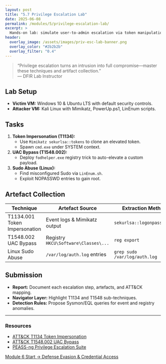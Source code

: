 ```yaml
---
layout: post
title: "5.7 Privilege Escalation Lab"
date: 2025-06-08
permalink: /modules/5/privilege-escalation-lab/
excerpt: >
  Hands-on lab: simulate user-to-admin escalation via token manipulation (T1134), UAC bypass (T1548), and Sudo exploitation. Collect artefacts and map to ATT&CK.
header:
  overlay_image: /assets/images/priv-esc-lab-banner.png
  overlay_color: "#2b2b2b"
  overlay_filter: "0.4"
---
```


> “Privilege escalation turns an intrusion into full compromise—master these techniques and artifact collection.”  
> — DFIR Lab Instructor

## Lab Setup

- **Victim VM:** Windows 10 & Ubuntu LTS with default security controls.  
- **Attacker VM:** Kali Linux with Mimikatz, PowerUp.ps1, LinEnum scripts.

## Tasks

1. **Token Impersonation (T1134):**  
   - Use `Mimikatz sekurlsa::tokens` to clone an elevated token.  
   - Spawn `cmd.exe` under SYSTEM context.  
2. **UAC Bypass (T1548.002):**  
   - Deploy `fodhelper.exe` registry trick to auto-elevate a custom payload.  
3. **Sudo Abuse (Linux):**  
   - Find misconfigured Sudo via `LinEnum.sh`.  
   - Exploit NOPASSWD entries to gain root.  

## Artefact Collection

| Technique                  | Artefact Source                         | Extraction Method                   |
|----------------------------|-----------------------------------------|-------------------------------------|
| T1134.001 Token Impersonation | Event logs & Mimikatz output          | `sekurlsa::logonpasswords`          |
| T1548.002 UAC Bypass       | Registry `HKCU\Software\Classes\...`   | `reg export`                        |
| Linux Sudo Abuse           | `/var/log/auth.log` entries            | `grep sudo /var/log/auth.log`      |

## Submission

- **Report:** Document each escalation step, artefacts, and ATT&CK mapping.  
- **Navigator Layer:** Highlight T1134 and T1548 sub-techniques.  
- **Detection Rules:** Propose Sysmon/EQL queries for event and registry anomalies.

---

<div class="post-resources container">
  <h3>Resources</h3>
  <ul>
    <li><a href="https://attack.mitre.org/techniques/T1134/" target="_blank">ATT&CK T1134 Token Impersonation</a></li>
    <li><a href="https://attack.mitre.org/techniques/T1548/002/" target="_blank">ATT&CK T1548.002 UAC Bypass</a></li>
    <li><a href="https://github.com/carlospolop/PEASS-ng" target="_blank">PEASS-ng Privilege Escalation Suite</a></li>
  </ul>
</div>

<a href="{{ site.baseurl }}/modules/defense-evasion-credential-access/" class="next-link">Module 6 Start → Defense Evasion & Credential Access</a>
